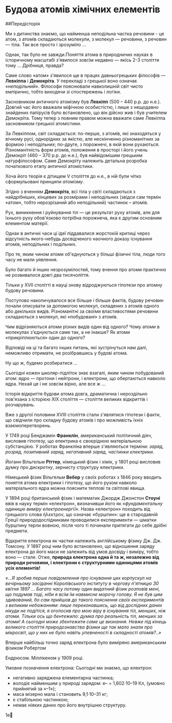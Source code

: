 # Будова атомів хімічних елементів

##Передісторія

Ми з дитинства знаємо, що найменша неподільна частка речовини - це атом, з атомів складаються молекули, з молекул ― речовини, з речовин ― тіла. Так все просто і зрозуміло ... 

Однак, так було не завжди.Поняття атома в природничих науках в історичному масштабі з'явилося зовсім недавно ― якісь 2-3 століття тому ... Дрібниця, правда?

Саме слово «атом» з'явилося ще в працях давньогрецьких філософів ― <b>Левкіппа</b> і <b>Демокріта</b>. У перекладі з грецької воно означає «*неподільний*». Філософи пояснювали навколишній світ чисто емпірично, тобто виходячи зі спостережень і логіки.

<!---Левкіпп--->
Засновником античного атомізму був <b>Левкіпп</b> (500 – 440 р.р. до н.е.). Довгий час його вважали міфічною особистістю, і лише з нещодавно знайдених папірусів було встановлено, що він дійсно жив і був учителем Демокріта. Тому тепер з повним правом можна вважати саме Левкіппа засновником грецької атомістики.

За Левкіппом, світ складається: по-перше, з атомів, які знаходяться у вічному русі, однорідних за якістю, але нескінченно різноманітних за формою і неподільних; по-друге, з порожнечі, в якій вони рухаються. Різноманітність форм атомів, положення в просторі і його учень Демокріт (460 – 370 р.р. до н.е.), був найвідомішим грецьким натурфілософом. Саме Демокріту належить детальна розробка початкового етапу античної атомістики. 

Хоча його теорія є дітищем V століття до н.е., в ній були чітко сформульовані принципи *атомізму*.
<!---Демокріт--->
Згідно з вченням <b>Демокріта</b>, всі тіла у світі складаються з найдрібніших, кінцевих за розмірами і неподільних (звідси сам термін «атом», тобто нерозрізаний або неподільний) частинок – атомів.

Рух, виникнення і руйнування тіл ― це результат руху атомів, але для їхнього руху обов'язково потрібна порожнеча, яка є другим основним елементом матерії.

Однак в античні часи ці ідеї піддавалися жорстокій критиці через відсутність якого-небудь досвідченого наочного доказу існування атомів, неподільних і подільних.

Про те, яким чином атоми об'єднуються у більші фізичні тіла, люди того часу не мали уявлення.

Було багато й інших незрозумілостей, тому вчення про атоми практично не розвивалося довгі два тисячоліття.

Тільки у XVII столітті в науці знову відроджуються гіпотези про атомну будову речовини.

Поступово накопичувалося все більше і більше фактів, будову речовин почали описувати за допомогою молекул, складених з атомів одного або декількох видів. Різноманітні за своїми властивостями речовини складаються з молекул, які «побудовані» з атомів.

Чим відрізняються атоми різних видів один від одного? Чому атоми в молекулах з'єднуються саме так, а не інакше? Як атоми «прикріплюються» один до одного?

Відповіді на ці та багато інших питань, які зустрінуться нам далі, неможливо отримати, не розібравшись у будові атома.

Ну що ж, будемо розбиратися ...

Сьогодні кожен школяр-підліток знає взагалі, яким чином побудований атом: ядро ― протони і нейтрони, і електрони, що обертаються навколо ядра. Нехай це і не зовсім вірно, але все ж ...

Історія відкриття будови атома довга, драматична і нероздільно пов'язана з історією XIX століття ― століття великих відкриттів і розчарувань.

Вже з другої половини XVIII століття стали з'являтися гіпотези і факти, що свідчили про складну будову атомів і про можливість їхніх взаємоперетворень.
<!---Франклін, можно с доллара--->
У 1749 році Бенджамін **Франклін**, американський політичний діяч, висловив гіпотезу, що електрика є своєрідною матеріальною субстанцією. У роботах Франкліна вперше з'являються терміни: *заряд, розряд, позитивний заряд, негативний заряд, частинки електрики*.
<!---Ріттер--->
Йоганн Вільгельм **Ріттер**, німецький фізик і хімік, у 1801 році висловив думку про *дискретну*, зернисту структуру електрики.
<!---Вебер--->
Німецький фізик Вільгельм **Вебер** у своїх роботах з 1846 року вводить поняття атома електрики і гіпотезу, що його рухом навколо матеріального ядра можна пояснити теплові та світлові явища.
<!--- fcgcgcgfc--->
У 1894 році британський фізик і математик Джордж Джонстон **Стоуні** ввів в науку термін «електрон», визначивши його як *«фундаментальну одиницю виміру електроенергії»*.
Назва «електрон» походить від грецького слова ήλεκτρον, що означає «бурштин»: ще в стародавній Греції природодослідниками проводилися експерименти ― шматки бурштину терли вовною, після чого ті починали притягати до себе дрібні предмети.

Відкриття електрона як частки належить англійському фізику Дж. Дж. Томсону. У 1897 році ним було встановлено, що відношення заряду електрона до його маси не залежить від умов досвіду і виміру, тобто воно ― стале. Отже, **природа електрона одна й та ж, незалежно від природи речовини, і електрони є структурними одиницями атомів усіх елементів!**
<!--- Томпсон--->

*«...Я зробив перше повідомлення про існування цих корпускул на вечірньому засіданні Королівського інституту в чергову п'ятницю 30 квітня 1897 ... Багато часу потому один видатний фізик розповів мені, що подумав тоді, ніби я всім їм навмисне морочу голову. Я не був цим здивований, бо сам прийшов до такого пояснення своїх експериментів з великим небажанням: лише переконавшись, що від дослідних даних нікуди не подітіся, я оголосив про мою віру в існування тіл, менших, ніж атоми. Тільки ось що бентежило: думка про реальність тіл, менших за атоми! А сьогодні може збентежити саме це визнання. Невже під кінець великого століття природознавства фізики ще так мало знали про мікросвіт, що у них не було навіть упевненості в складності атомів?..»*

Вперше найбільш точно заряд електрона було виміряно американським фізиком Робертом 

Ендрюсом. Міллікеном у 1909 році.

Умовне позначення електрона: 
Сьогодні ми знаємо, що електрон:
- негативно заряджена елементарна частинка;
- володіє найменшим у природі зарядом: е– = 1,602·10–19 Кл, (умовно прийнятий за «–1»);
- маса мізерно мала і становить 9,1·10–31 кг;
- є стабільною частинкою;
- немає ніяких даних про його внутрішню структуру. 

1e
